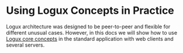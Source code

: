 # Using Logux Concepts in Practice

Logux architecture was designed to be peer-to-peer and flexible
for different unusual cases. However, in this docs we will show
how to use [Logux core concepts](./core.md) in the standard application
with web clients and several servers.
